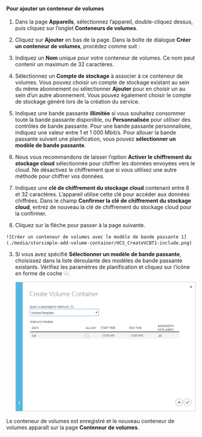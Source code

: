 #### Pour ajouter un conteneur de volumes

1. Dans la page **Appareils**, sélectionnez l’appareil, double-cliquez dessus, puis cliquez sur l’onglet **Conteneurs de volumes**.

2. Cliquez sur **Ajouter** en bas de la page. Dans la boîte de dialogue **Créer un conteneur de volumes**, procédez comme suit :

  1. Indiquez un **Nom** unique pour votre conteneur de volumes. Ce nom peut contenir un maximum de 32 caractères.
  2. Sélectionnez un **Compte de stockage** à associer à ce conteneur de volumes. Vous pouvez choisir un compte de stockage existant au sein du même abonnement ou sélectionner **Ajouter** pour en choisir un au sein d’un autre abonnement. Vous pouvez également choisir le compte de stockage généré lors de la création du service.
  3. Indiquez une bande passante **illimitée** si vous souhaitez consommer toute la bande passante disponible, ou **Personnalisée** pour utiliser des contrôles de bande passante. Pour une bande passante personnalisée, indiquez une valeur entre 1 et 1 000 Mbit/s. Pour allouer la bande passante suivant une planification, vous pouvez **sélectionner un modèle de bande passante**.
  4. Nous vous recommandons de laisser l’option **Activer le chiffrement du stockage cloud** sélectionnée pour chiffrer les données envoyées vers le cloud. Ne désactivez le chiffrement que si vous utilisez une autre méthode pour chiffrer vos données.
  5. Indiquez une **clé de chiffrement du stockage cloud** contenant entre 8 et 32 caractères. L’appareil utilise cette clé pour accéder aux données chiffrées. Dans le champ **Confirmer la clé de chiffrement du stockage cloud**, entrez de nouveau la clé de chiffrement du stockage cloud pour la confirmer.
  6. Cliquez sur la flèche pour passer à la page suivante.

    ![Créer un conteneur de volumes avec le modèle de bande passante 1](./media/storsimple-add-volume-container/HCS_CreateVCBT1-include.png)

3. Si vous avez spécifié **Sélectionner un modèle de bande passante**, choisissez dans la liste déroulante des modèles de bande passante existants. Vérifiez les paramètres de planification et cliquez sur l’icône en forme de coche ![icône en forme de coche](./media/storsimple-configure-new-storage-account/HCS_CheckIcon-include.png).

    ![Créer un conteneur de volumes avec le modèle de bande passante 2](./media/storsimple-add-volume-container/HCS_CreateVCBT2-include.png)

Le conteneur de volumes est enregistré et le nouveau conteneur de volumes apparaît sur la page **Conteneur de volumes**.
 

<!---HONumber=August15_HO8-->